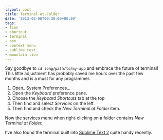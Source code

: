 ```yaml
---
layout: post
title: Terminal-at-Folder
date: '2013-02-08T00:30:00+00:00'
tags:
- lion
- shortcut
- terminal
- osx
- context menu
- sublime text
- mountain lion
---
```

Say goodbye to `cd long/path/to/my-app` and embrace the future of terminal! This little adjustment has probably saved me hours over the past few months and is a must for any programmer.

1. Open_ System Preferences._
2. Open the _Keyboard_ preference pane.
3. Choose the _Keyboard Shortcuts_ tab at the top
4. Then find and select _Services_ on the left.
5. Then find and check the _New Terminal at Folder_ item.

Now the services menu when right-clicking on a folder contains _New Terminal at Folder._

I’ve also found the terminal built into [Sublime Text 2](/blog/2012/12/18/sublime-service.html) quite handy recently.
